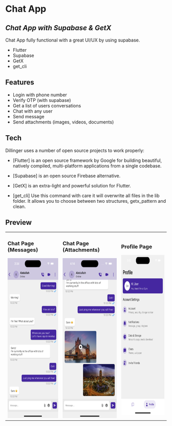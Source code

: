 # Chat App

## _Chat App with Supabase & GetX_

Chat App fully functional with a great UI/UX by using  supabase.

- Flutter
- Supabase
- GetX
- get_cli


## Features

- Login with phone number
- Verify OTP (with supabase)
- Get a list of users conversations
- Chat with any user
- Send message
- Send attachments (images, videos, documents)

## Tech

Dillinger uses a number of open source projects to work properly:

- [Flutter] is an open source framework by Google for building beautiful, natively compiled, multi-platform applications from a single codebase.

- [Supabase] is an open source Firebase alternative.
- [GetX] is an extra-light and powerful solution for Flutter.
- [get_cli] Use this command with care it will overwrite all files in the lib folder. It allows you to choose between two structures, getx_pattern and clean.


## Preview
<table>
  <tr>
    <td>
      <h3>Chat Page (Messages)</h3>
      <img src="https://github.com/chandabdullah/chat_app_flutter_getx_supabase/blob/main/assets/presentation/chat%20messages.png" height="500" alt="chat message.png"/>
    </td>
    <td>
      <h3>Chat Page (Attachments)</h3>
      <img src="https://github.com/chandabdullah/chat_app_flutter_getx_supabase/blob/main/assets/presentation/chat%20attachements%20(image%20&%20video).png" height="500" alt="chat message.png"/>
    </td>
    <td>
      <h3>Profile Page</h3>
      <img src="https://github.com/chandabdullah/chat_app_flutter_getx_supabase/blob/main/assets/presentation/profile.png" height="500" alt="profile.png"/>
    </td>
  </tr>
</table>
